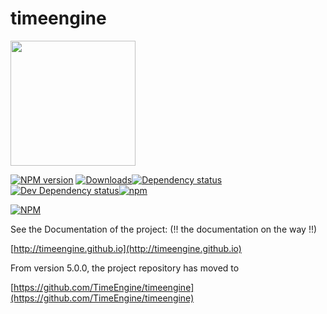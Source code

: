 # timeengine

<img src="http://timeengine.github.io/images/timeengine-logo.svg" width="200">


[![NPM version][npm-image]][npm-url] [![Downloads][downloads-image]][npm-url][![Dependency status][david-dm-image]][david-dm-url][![Dev Dependency status][david-dm-dev-image]][david-dm-dev-url][![npm](https://img.shields.io/npm/l/express.svg)]()



[npm-url]: https://npmjs.org/package/timeengine
[downloads-image]: http://img.shields.io/npm/dm/timeengine.svg
[npm-image]: http://img.shields.io/npm/v/timeengine.svg
[david-dm-url]:https://david-dm.org/kenokabe/timeengine
[david-dm-image]:https://david-dm.org/kenokabe/timeengine.svg
[david-dm-dev-url]:https://david-dm.org/kenokabe/timeengine#info=devDependencies
[david-dm-dev-image]:https://david-dm.org/kenokabe/timeengine/dev-status.svg

[david-dm-dev-image]:https://david-dm.org/kenokabe/timeengine/dev-status.svg

[![NPM](https://nodei.co/npm/timeengine.png?downloads=true)](https://nodei.co/npm/timeengine/)

See the Documentation of the project: (!! the documentation on the way !!)

[http://timeengine.github.io](http://timeengine.github.io)


From version 5.0.0, the project repository has moved to

[https://github.com/TimeEngine/timeengine](https://github.com/TimeEngine/timeengine)

